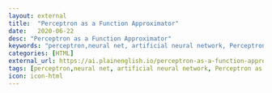 ```yaml
---
layout: external
title:  "Perceptron as a Function Approximator"
date:   2020-06-22
desc: "Perceptron as a Function Approximator"
keywords: "perceptron,neural net, artificial neural network, Perceptron as a Function Approximator"
categories: [HTML]
external_url: https://ai.plainenglish.io/perceptron-as-a-function-approximator-a7217ba0708c?source=friends_link&sk=7b3fc7217d0d411797e835cfa021521b
tags: [perceptron,neural net, artificial neural network, Perceptron as a Function Approximator]
icon: icon-html
---
```

